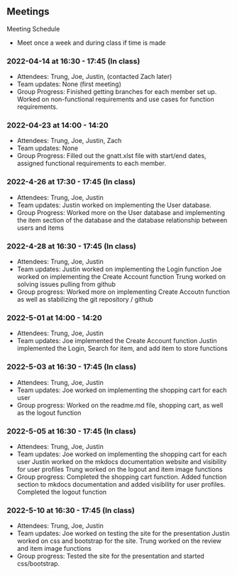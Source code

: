   
## Meetings
Meeting Schedule
- Meet once a week and during class if time is made 

### 2022-04-14 at 16:30 - 17:45 (In class)
- Attendees: Trung, Joe, Justin, (contacted Zach later)
- Team updates: None (first meeting)
- Group Progress: Finished getting branches for each member set up. Worked
on non-functional requirements and use cases for function requirements. 

### 2022-04-23 at 14:00 - 14:20 
- Attendees: Trung, Joe, Justin, Zach
- Team updates: None 
- Group Progress: Filled out the gnatt.xlst file with start/end dates, assigned functional 
requirements to each member. 

### 2022-4-26 at 17:30 - 17:45 (In class)
- Attendees: Trung, Joe, Justin
- Team updates: Justin worked on implementing the User database. 
- Group Progress: Worked more on the User database and implementing the item section of the database and 
the database relationship between users and items

### 2022-4-28 at 16:30 - 17:45 (In class)
- Attendees: Trung, Joe, Justin
- Team updates: Justin worked on implementing the Login function
                Joe worked on implementing the Create Account function
                Trung worked on solving issues pulling from github
- Group progress: Worked more on implementing Create Accoutn function as 
well as stabilizing the git repository / github

### 2022-5-01 at 14:00 - 14:20
- Attendees: Trung, Joe, Justin
- Team updates: Joe implemented the Create Account function
                Justin implemented the Login, Search for item, and 
                add item to store functions

### 2022-5-03 at 16:30 - 17:45 (In class)
- Attendees: Trung, Joe, Justin
- Team updates: Joe worked on implementing the shopping cart for each user
- Group progress: Worked on the readme.md file, shopping cart, as well as the logout function

### 2022-5-05 at 16:30 - 17:45 (In class)
- Attendees: Trung, Joe, Justin
- Team updates: Joe worked on implementing the shopping cart for each user
                Justin worked on the mkdocs documentation website and visibility for user profiles
                Trung worked on the logout and item image functions
- Group progress: Completed the shopping cart function. Added function section to mkdocs documentation and added 
                  visibility for user profiles. Completed the logout function

### 2022-5-10 at 16:30 - 17:45 (In class)
- Attendees: Trung, Joe, Justin
- Team updates: Joe worked on testing the site for the presentation
                Justin worked on css and bootstrap for the site. 
                Trung worked on the review and item image functions
- Group progress: Tested the site for the presentation and started css/bootstrap.
